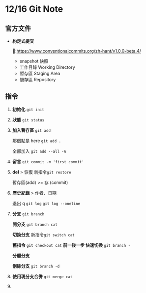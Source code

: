 # 12/16 Git Note

## 官方文件

- **約定式提交**

  🔗:https://www.conventionalcommits.org/zh-hant/v1.0.0-beta.4/

  - snapshot 快照
  - 工作目錄 Working Directory
  - 暫存區 Staging Area
  - 儲存區 Repository

## 指令

1. **初始化** `git init`
2. **狀態** `git status`
3. **加入暫存區** `git add`

   那個點是 here `git add .`

   全部加入 `git add --all -A`

4. **留言** `git commit -m 'first commit'`
5. **del** > 恢復 新指令`git restore`

   暫存區(add) >= 存 (commit)

6. **歷史紀錄** > 作者、日期

   退出 q `git log`
   `git log --oneline`

7. **分支** `git branch `

   **開分支** `git branch cat`

   **切換分支** 新指令`git switch cat`

   **舊指令** `git checkout cat`
   **前一後一步 快速切換** `git branch - `

   **分離分支**

   **刪除分支** `git branch -d`

8. **使用現分支合併** `git merge cat`
9.
